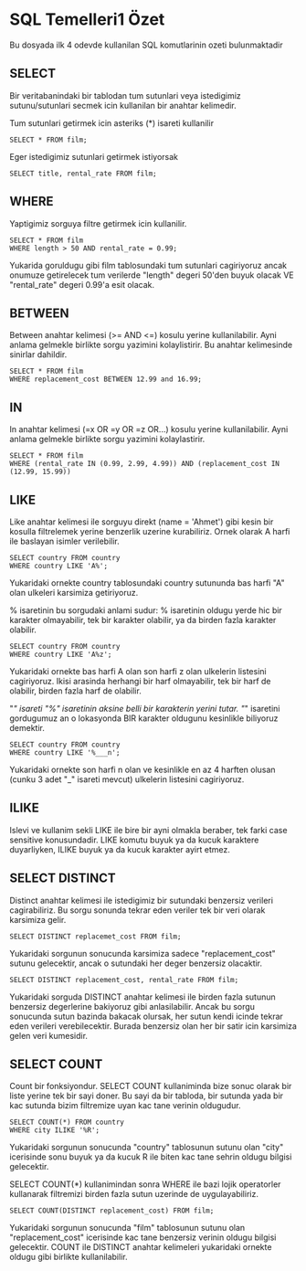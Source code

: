 # SQL Temelleri1 Özet

Bu dosyada ilk 4 odevde kullanilan SQL komutlarinin ozeti bulunmaktadir

## SELECT

Bir veritabanindaki bir tablodan tum sutunlari veya istedigimiz sutunu/sutunlari secmek icin kullanilan bir anahtar kelimedir.

Tum sutunlari getirmek icin asteriks (*) isareti kullanilir
```
SELECT * FROM film;
```

Eger istedigimiz sutunlari getirmek istiyorsak
```
SELECT title, rental_rate FROM film;
```

## WHERE

Yaptigimiz sorguya filtre getirmek icin kullanilir.

```
SELECT * FROM film
WHERE length > 50 AND rental_rate = 0.99;
```

Yukarida goruldugu gibi film tablosundaki tum sutunlari cagiriyoruz ancak onumuze getirelecek tum verilerde "length" degeri 50'den buyuk olacak VE "rental_rate" degeri 0.99'a esit olacak.

## BETWEEN

Between anahtar kelimesi (>= AND <=) kosulu yerine kullanilabilir. Ayni anlama gelmekle birlikte sorgu yazimini kolaylistirir. Bu anahtar kelimesinde sinirlar dahildir.

```
SELECT * FROM film
WHERE replacement_cost BETWEEN 12.99 and 16.99;
```

## IN

In anahtar kelimesi (=x OR =y OR =z OR...) kosulu yerine kullanilabilir. Ayni anlama gelmekle birlikte sorgu yazimini kolaylastirir.

```
SELECT * FROM film
WHERE (rental_rate IN (0.99, 2.99, 4.99)) AND (replacement_cost IN (12.99, 15.99))
```

## LIKE

Like anahtar kelimesi ile sorguyu direkt (name = 'Ahmet') gibi kesin bir kosulla filtrelemek yerine benzerlik uzerine kurabiliriz. Ornek olarak A harfi ile baslayan isimler verilebilir.

```
SELECT country FROM country
WHERE country LIKE 'A%';
```

Yukaridaki ornekte country tablosundaki country sutununda bas harfi "A" olan ulkeleri karsimiza getiriyoruz.

% isaretinin bu sorgudaki anlami sudur: % isaretinin oldugu yerde hic bir karakter olmayabilir, tek bir karakter olabilir, ya da birden fazla karakter olabilir.

```
SELECT country FROM country
WHERE country LIKE 'A%z';
```

Yukaridaki ornekte bas harfi A olan son harfi z olan ulkelerin listesini cagiriyoruz. Ikisi arasinda herhangi bir harf olmayabilir, tek bir harf de olabilir, birden fazla harf de olabilir.

"_" isareti "%" isaretinin aksine belli bir karakterin yerini tutar. "_" isaretini gordugumuz an o lokasyonda BIR karakter oldugunu kesinlikle biliyoruz demektir.

```
SELECT country FROM country
WHERE country LIKE '%___n';
```

Yukaridaki ornekte son harfi n olan ve kesinlikle en az 4 harften olusan (cunku 3 adet "_" isareti mevcut) ulkelerin listesini cagiriyoruz.

## ILIKE

Islevi ve kullanim sekli LIKE ile bire bir ayni olmakla beraber, tek farki case sensitive konusundadir. LIKE komutu buyuk ya da kucuk karaktere duyarliyken, ILIKE buyuk ya da kucuk karakter ayirt etmez.

## SELECT DISTINCT

Distinct anahtar kelimesi ile istedigimiz bir sutundaki benzersiz verileri cagirabiliriz. Bu sorgu sonunda tekrar eden veriler tek bir veri olarak karsimiza gelir.

```
SELECT DISTINCT replacemet_cost FROM film;
```

Yukaridaki sorgunun sonucunda karsimiza sadece "replacement_cost" sutunu gelecektir, ancak o sutundaki her deger benzersiz olacaktir.

```
SELECT DISTINCT replacement_cost, rental_rate FROM film;
```

Yukaridaki sorguda DISTINCT anahtar kelimesi ile birden fazla sutunun benzersiz degerlerine bakiyoruz gibi anlasilabilir. Ancak bu sorgu sonucunda sutun bazinda bakacak olursak, her sutun kendi icinde tekrar eden verileri verebilecektir. Burada benzersiz olan her bir satir icin karsimiza gelen veri kumesidir.

## SELECT COUNT

Count bir fonksiyondur. SELECT COUNT kullaniminda bize sonuc olarak bir liste yerine tek bir sayi doner. Bu sayi da bir tabloda, bir sutunda yada bir kac sutunda bizim filtremize uyan kac tane verinin oldugudur.

```
SELECT COUNT(*) FROM country
WHERE city ILIKE '%R';
```

Yukaridaki sorgunun sonucunda "country" tablosunun sutunu olan "city" icerisinde sonu buyuk ya da kucuk R ile biten kac tane sehrin oldugu bilgisi gelecektir.

SELECT COUNT(*) kullanimindan sonra WHERE ile bazi lojik operatorler kullanarak filtremizi birden fazla sutun uzerinde de uygulayabiliriz.

```
SELECT COUNT(DISTINCT replacement_cost) FROM film;
```

Yukaridaki sorgunun sonucunda "film" tablosunun sutunu olan "replacement_cost" icerisinde kac tane benzersiz verinin oldugu bilgisi gelecektir. COUNT ile DISTINCT anahtar kelimeleri yukaridaki ornekte oldugu gibi birlikte kullanilabilir.